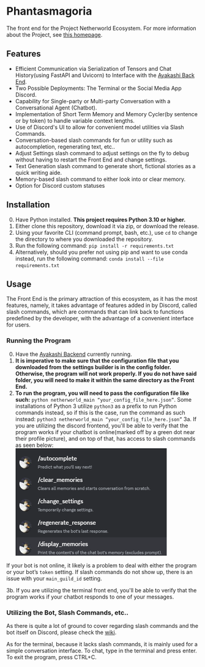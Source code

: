 # Phantasmagoria
The front end for the Project Netherworld Ecosystem. For more information about the Project, see [this homepage](https://github.com/Project-Netherworld).

## Features 
- Efficient Communication via Serialization of Tensors and Chat History(using FastAPI and Uvicorn) to Interface with the [Ayakashi Back End](https://github.com/Project-Netherworld/Ayakashi).
- Two Possible Deployments: The Terminal or the Social Media App Discord.
- Capability for Single-party or Multi-party Conversation with a Conversational Agent (Chatbot).
- Implementation of Short Term Memory and Memory Cycler(by sentence or by token) to handle variable context lengths.
- Use of Discord's UI to allow for convenient model utilities via Slash Commands.
- Conversation-based slash commands for fun or utility such as autocompletion, regenerating text, etc..
- Adjust Settings slash command to adjust settings on the fly to debug without having to restart the Front End and change settings.
- Text Generation slash command to generate short, fictional stories as a quick writing aide.
- Memory-based slash command to either look into or clear memory.
- Option for Discord custom statuses

## Installation 
0. Have Python installed. **This project requires Python 3.10 or higher.**
1. Either clone this repository, download it via zip, or download the release. 
2. Using your favorite CLI (command prompt, bash, etc.), use `cd` to change the directory to where you downloaded the repository.
3.  Run the following command: 
`pip install -r requirements.txt`
4. Alternatively, should you prefer not using pip and want to use conda instead, run the following command: 
`conda install --file requirements.txt`

## Usage
The Front End is the primary attraction of this ecosystem, as it has the most features, namely, it takes advantage of features added in by Discord, called slash commands, which are commands that can link back to functions predefined by the developer, with the advantage of a convenient interface for users.

### Running the Program
0. Have the [Ayakashi Backend](https://github.com/Project-Netherworld/Ayakashi) currently running. 
1. **It is imperative to make sure that the configuration file that you downloaded from the settings builder is in the config folder. Otherwise, the program will not work properly. If you do not have said folder, you will need to make it within the same directory as the Front End.**
2. **To run the program, you will need to pass the configuration file like such:**
`python netherworld_main “your_config_file_here.json”`. Some installations of Python 3 utilize `python3` as a prefix to run Python commands instead, so if this is the case, run the command as such instead:
`python3 netherworld_main “your_config_file_here.json”`
3a. If you are utilizing the discord frontend, you'll be able to verify that the program works if your chatbot is online(marked off by a green dot near their profile picture), and on top of that, has access to slash commands as seen below:![Picture of the settings, including all the slash commands pulled up.](https://github.com/Project-Netherworld/.github/blob/main/images/image30.png?raw=true)

If your bot is not online, it likely is a problem to deal with either the program or your bot’s `token` setting. If slash commands do not show up, there is an issue with your `main_guild_id` setting.

3b. If you are utilizing the terminal front end, you'll be able to verify that the program works if your chatbot responds to one of your messages. 

### Utilizing the Bot, Slash Commands, etc..
As there is quite a lot of ground to cover regarding slash commands and the bot itself on Discord, please check the [wiki](https://github.com/Project-Netherworld/Phantasmagoria/wiki/Usage-Guide#using-the-bot-discord).

As for the terminal, because it lacks slash commands, it is mainly used for a simple conversation interface. To chat, type in the terminal and press enter. To exit the program, press CTRL+C. 
